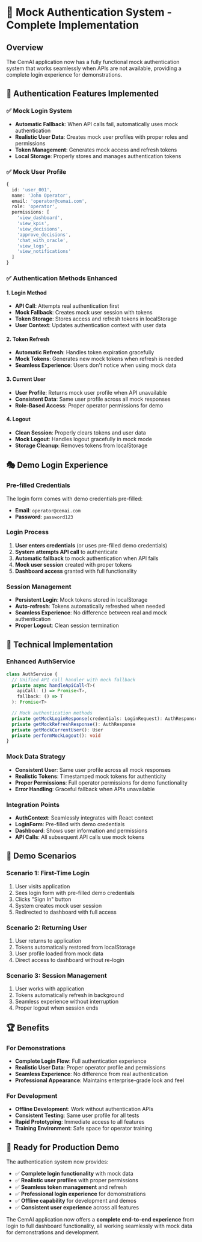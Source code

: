# 🔐 Mock Authentication System - Complete Implementation

## Overview
The CemAI application now has a fully functional mock authentication system that works seamlessly when APIs are not available, providing a complete login experience for demonstrations.

## 🚀 Authentication Features Implemented

### ✅ **Mock Login System**
- **Automatic Fallback**: When API calls fail, automatically uses mock authentication
- **Realistic User Data**: Creates mock user profiles with proper roles and permissions
- **Token Management**: Generates mock access and refresh tokens
- **Local Storage**: Properly stores and manages authentication tokens

### ✅ **Mock User Profile**
```typescript
{
  id: 'user_001',
  name: 'John Operator',
  email: 'operator@cemai.com',
  role: 'operator',
  permissions: [
    'view_dashboard',
    'view_kpis', 
    'view_decisions',
    'approve_decisions',
    'chat_with_oracle',
    'view_logs',
    'view_notifications'
  ]
}
```

### ✅ **Authentication Methods Enhanced**

#### **1. Login Method**
- **API Call**: Attempts real authentication first
- **Mock Fallback**: Creates mock user session with tokens
- **Token Storage**: Stores access and refresh tokens in localStorage
- **User Context**: Updates authentication context with user data

#### **2. Token Refresh**
- **Automatic Refresh**: Handles token expiration gracefully
- **Mock Tokens**: Generates new mock tokens when refresh is needed
- **Seamless Experience**: Users don't notice when using mock data

#### **3. Current User**
- **User Profile**: Returns mock user profile when API unavailable
- **Consistent Data**: Same user profile across all mock responses
- **Role-Based Access**: Proper operator permissions for demo

#### **4. Logout**
- **Clean Session**: Properly clears tokens and user data
- **Mock Logout**: Handles logout gracefully in mock mode
- **Storage Cleanup**: Removes tokens from localStorage

## 🎭 Demo Login Experience

### **Pre-filled Credentials**
The login form comes with demo credentials pre-filled:
- **Email**: `operator@cemai.com`
- **Password**: `password123`

### **Login Process**
1. **User enters credentials** (or uses pre-filled demo credentials)
2. **System attempts API call** to authenticate
3. **Automatic fallback** to mock authentication when API fails
4. **Mock user session** created with proper tokens
5. **Dashboard access** granted with full functionality

### **Session Management**
- **Persistent Login**: Mock tokens stored in localStorage
- **Auto-refresh**: Tokens automatically refreshed when needed
- **Seamless Experience**: No difference between real and mock authentication
- **Proper Logout**: Clean session termination

## 🔧 Technical Implementation

### **Enhanced AuthService**
```typescript
class AuthService {
  // Unified API call handler with mock fallback
  private async handleApiCall<T>(
    apiCall: () => Promise<T>, 
    fallback: () => T
  ): Promise<T>

  // Mock authentication methods
  private getMockLoginResponse(credentials: LoginRequest): AuthResponse
  private getMockRefreshResponse(): AuthResponse
  private getMockCurrentUser(): User
  private performMockLogout(): void
}
```

### **Mock Data Strategy**
- **Consistent User**: Same user profile across all mock responses
- **Realistic Tokens**: Timestamped mock tokens for authenticity
- **Proper Permissions**: Full operator permissions for demo functionality
- **Error Handling**: Graceful fallback when APIs unavailable

### **Integration Points**
- **AuthContext**: Seamlessly integrates with React context
- **LoginForm**: Pre-filled with demo credentials
- **Dashboard**: Shows user information and permissions
- **API Calls**: All subsequent API calls use mock tokens

## 🎯 Demo Scenarios

### **Scenario 1: First-Time Login**
1. User visits application
2. Sees login form with pre-filled demo credentials
3. Clicks "Sign In" button
4. System creates mock user session
5. Redirected to dashboard with full access

### **Scenario 2: Returning User**
1. User returns to application
2. Tokens automatically restored from localStorage
3. User profile loaded from mock data
4. Direct access to dashboard without re-login

### **Scenario 3: Session Management**
1. User works with application
2. Tokens automatically refresh in background
3. Seamless experience without interruption
4. Proper logout when session ends

## 🏆 Benefits

### **For Demonstrations**
- **Complete Login Flow**: Full authentication experience
- **Realistic User Data**: Proper operator profile and permissions
- **Seamless Experience**: No difference from real authentication
- **Professional Appearance**: Maintains enterprise-grade look and feel

### **For Development**
- **Offline Development**: Work without authentication APIs
- **Consistent Testing**: Same user profile for all tests
- **Rapid Prototyping**: Immediate access to all features
- **Training Environment**: Safe space for operator training

## 🚀 Ready for Production Demo

The authentication system now provides:
- ✅ **Complete login functionality** with mock data
- ✅ **Realistic user profiles** with proper permissions
- ✅ **Seamless token management** and refresh
- ✅ **Professional login experience** for demonstrations
- ✅ **Offline capability** for development and demos
- ✅ **Consistent user experience** across all features

The CemAI application now offers a **complete end-to-end experience** from login to full dashboard functionality, all working seamlessly with mock data for demonstrations and development.

